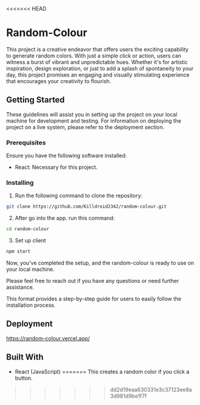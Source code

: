 <<<<<<< HEAD
# Random-Colour

This project is a creative endeavor that offers users the exciting capability to generate random colors. With just a simple click or action, users can witness a burst of vibrant and unpredictable hues. Whether it's for artistic inspiration, design exploration, or just to add a splash of spontaneity to your day, this project promises an engaging and visually stimulating experience that encourages your creativity to flourish.

## Getting Started

These guidelines will assist you in setting up the project on your local machine for development and testing. For information on deploying the project on a live system, please refer to the deployment section.

### Prerequisites

Ensure you have the following software installed:

- React: Necessary for this project.

### Installing

1. Run the following command to clone the repository:

```bash
git clone https://github.com/Killdroid2342/random-colour.git
```

2. After go into the app. run this command:

```bash
cd random-colour

```

3. Set up client

```bash
npm start
```

Now, you've completed the setup, and the random-colour is ready to use on your local machine.

Please feel free to reach out if you have any questions or need further assistance.

This format provides a step-by-step guide for users to easily follow the installation process.

## Deployment

https://random-colour.vercel.app/

## Built With

- React (JavaScript)
=======
This creates a random color if you click a button.
>>>>>>> dd2d19eaa630331e3c37123ee8a3d981d9be1f7f
